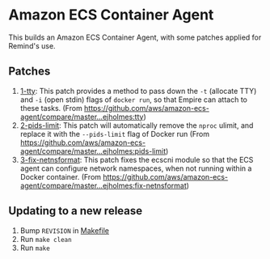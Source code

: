 # Amazon ECS Container Agent

This builds an Amazon ECS Container Agent, with some patches applied for Remind's use.

## Patches

1. [1-tty](./patches/1-tty): This patch provides a method to pass down the `-t` (allocate TTY) and `-i` (open stdin) flags of `docker run`, so that Empire can attach to these tasks. (From https://github.com/aws/amazon-ecs-agent/compare/master...ejholmes:tty)
2. [2-pids-limit](./patches/2-pids-limit): This patch will automatically remove the `nproc` ulimit, and replace it with the `--pids-limit` flag of Docker run (From https://github.com/aws/amazon-ecs-agent/compare/master...ejholmes:pids-limit)
2. [3-fix-netnsformat](./patches/3-fix-netnsformat): This patch fixes the ecscni module so that the ECS agent can configure network namespaces, when not running within a Docker container. (From https://github.com/aws/amazon-ecs-agent/compare/master...ejholmes:fix-netnsformat)

## Updating to a new release

1. Bump `REVISION` in [Makefile](./Makefile)
2. Run `make clean`
3. Run `make`
